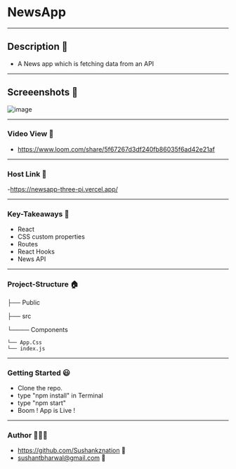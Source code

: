 # NewsApp
------------

## Description 🤙
-  A News app which is fetching data from an API

------------

## Screeenshots 📇
![image](https://user-images.githubusercontent.com/102636327/195967109-a0db0394-e30d-42e6-8167-373e8d7a41d9.png)

------------

### Video View 🎥
- https://www.loom.com/share/5f67267d3df240fb86035f6ad42e21af

------------

### Host Link 🔗
-https://newsapp-three-pi.vercel.app/

------------

### Key-Takeaways 🔑
- React
- CSS custom properties
- Routes
- React Hooks
- News API

------------

### Project-Structure 🏠
├── Public

├── src

  └──── Components

    └── App.Css
    └── index.js


------------

### Getting Started 😃
- Clone the repo.
- type "npm install" in Terminal
- type "npm start"
- Boom ! App is Live !
------------

### Author 👨🏼‍🎓
- https://github.com/Sushankznation 📩
- sushantbharwal@gmail.com 📧
